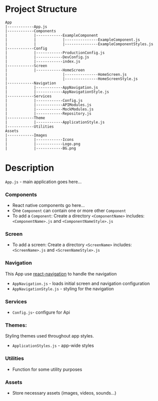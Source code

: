# Project Structure

```
App
|------------App.js
|------------Components
|            |------------ExampleComponent
|            |		      |---------------ExampleComponent.js
|            |		      |---------------ExampleComponentStyles.js
|------------Config
|            |------------ProductionConfig.js
|            |------------DevConfig.js
|            |------------index.js
|------------Screen
|            |------------HomeScreen
|            		      |---------------HomeScreen.js
|            		      |---------------HomeScreenStyle.js 
|------------Navigation
|            |------------AppNavigation.js
|            |------------AppNavigationStyle.js
|------------Services  
|            |------------Config.js
|            |------------APIModules.js
|            |------------MockModules.js
|            |------------Repository.js
|------------Theme
|            |------------ApplicationStyle.js
|------------Utilities
Assets
|------------Images
|            |------------Icons
|            |------------Logo.png
|            |------------BG.png
```


# Description
`App.js` - main application goes here...

### Components
+ React native components go here...
+ One `Component` can contain one or more other `Component`
+ To add a `Component`: Create a directory `<ComponentName>` includes: `<ComponentName>.js` and `<ComponentNameStyle>.js` 

### Screen
+ To add a screen: Create a directory `<ScreenName>` includes: `<ScreenName>.js` and `<ScreenNameStyle>.js`

### Navigation
This App use [react-navigation](https://reactnavigation.org/) to handle the navigation
+ `AppNavigation.js` - loads initial screen and navigation configuration
+ `AppNavigationStyle.js` - styling for the navigation

### Services
+ `Config.js`- configure for Api

### Themes:
Styling themes used throughout app styles.
+ `ApplicationStyles.js` - app-wide styles

### Utilities
+ Function for some utility purposes

### Assets
+ Store necessary assets (images, videos, sounds...) 